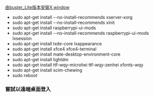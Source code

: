 [由buster_Lite版本安裝X window](https://www.raspberrypi.org/forums/viewtopic.php?p=890408#p890408)
* sudo apt-get install --no-install-recommends xserver-xorg
* sudo apt-get install --no-install-recommends xinit
* sudo apt-get install raspberrypi-ui-mods
* sudo apt-get install --no-install-recommends raspberrypi-ui-mods lxsession
* sudo apt-get install lxde-core lxappearance
* sudo apt-get install xfce4 xfce4-terminal
* sudo apt-get install mate-desktop-environment-core
* sudo apt-get install lightdm
* sudo apt-get install ttf-wqy-microhei ttf-wqy-zenhei xfonts-wqy
* sudo apt-get install scim-chewing
* sudo reboot
### 嘗試以遠端桌面登入
